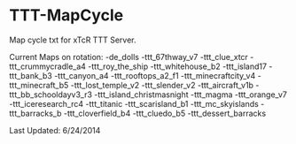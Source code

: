 TTT-MapCycle
============

Map cycle txt for xTcR TTT Server.


Current Maps on rotation:
-de_dolls
-ttt_67thway_v7
-ttt_clue_xtcr
-ttt_crummycradle_a4
-ttt_roy_the_ship
-ttt_whitehouse_b2
-ttt_island17
-ttt_bank_b3
-ttt_canyon_a4
-ttt_rooftops_a2_f1
-ttt_minecraftcity_v4
-ttt_minecraft_b5
-ttt_lost_temple_v2
-ttt_slender_v2
-ttt_aircraft_v1b
-ttt_bb_schooldayv3_r3
-ttt_island_christmasnight
-ttt_magma
-ttt_orange_v7
-ttt_iceresearch_rc4
-ttt_titanic
-ttt_scarisland_b1
-ttt_mc_skyislands
-ttt_barracks_b
-ttt_cloverfield_b4
-ttt_cluedo_b5
-ttt_dessert_barracks


Last Updated: 6/24/2014
